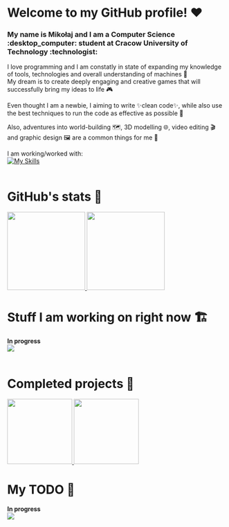 # Welcome to my GitHub profile! :heart:
<h3> My name is Mikołaj and I am a Computer Science :desktop_computer: student at Cracow University of Technology :technologist: </h2>

I love programming and I am constatly in state of expanding my knowledge of tools, technologies and overall understanding of machines :microscope:  
My dream is to create deeply engaging and creative games that will successfully bring my ideas to life :video_game:

Even thought I am a newbie, I aiming to write :sparkles:clean code:sparkles:, while also use the best techniques to run the code as effective as possible :athletic_shoe:

Also, adventures into world-building :world_map:, 3D modelling :globe_with_meridians:, video editing :clapper: and graphic design :framed_picture: are a common things for me 💭

I am working/worked with:  
[![My Skills](https://skillicons.dev/icons?i=java,ps,cpp,visualstudio,html,css,eclipse,blender)](https://skillicons.dev)  
<br/>

# GitHub's stats :scroll:

<a href="https://github.com/Hiroten31">
  <img height="180" src="https://github-readme-stats.vercel.app/api?username=Hiroten31&theme=aura_dark&show_icons=true&include_all_commits=true"/>
  <img height="180" src="https://github-readme-stats.vercel.app/api/top-langs/?username=Hiroten31&layout=donut&theme=aura_dark"/>
</a>  
<br/>

# Stuff I am working on right now :building_construction:

<b> In progress </b>  
<img src="https://github.com/Hiroten31/Hiroten31/assets/97809912/65a65b83-8ee7-4483-b8d3-d496520f58c7"/>  
<br/>

# Completed projects :clinking_glasses:

<a>
  <a href="https://github.com/Hiroten31/OOP-Library">
    <img height="150" src="https://github-readme-stats.vercel.app/api/pin/?username=Hiroten31&repo=OOP-Library&theme=aura_dark&show_icons=true?"/>
  </a>
  <a href="https://github.com/Hiroten31/MemoryGame">
    <img height="150" src="https://github-readme-stats.vercel.app/api/pin/?username=Hiroten31&repo=MemoryGame&theme=aura_dark&show_icons=true?"/>
  </a>
</a>  
<br/>

# My TODO :memo:

<b> In progress </b>  
<img src="https://github.com/Hiroten31/Hiroten31/assets/97809912/65a65b83-8ee7-4483-b8d3-d496520f58c7"/>
